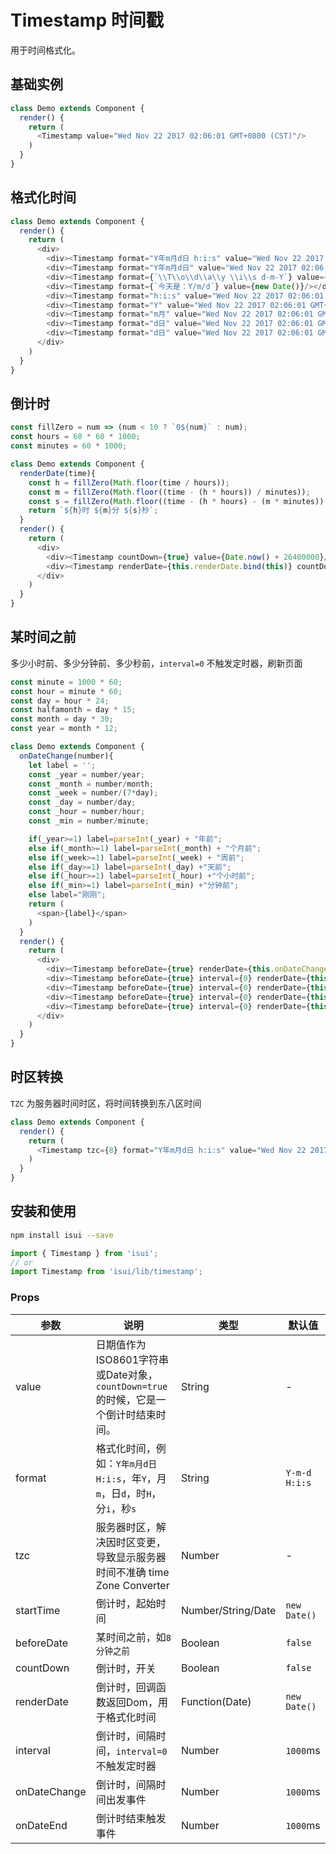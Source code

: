 Timestamp 时间戳
===

用于时间格式化。

## 基础实例

<!--DemoStart--> 
```js
class Demo extends Component {
  render() {
    return (
      <Timestamp value="Wed Nov 22 2017 02:06:01 GMT+0800 (CST)"/>
    )
  }
}
```
<!--End-->

## 格式化时间

<!--DemoStart--> 
```js
class Demo extends Component {
  render() {
    return (
      <div>
        <div><Timestamp format="Y年m月d日 h:i:s" value="Wed Nov 22 2017 02:06:01 GMT+0800 (CST)"/></div>
        <div><Timestamp format="Y年m月d日" value="Wed Nov 22 2017 02:06:01 GMT+0800 (CST)"/></div>
        <div><Timestamp format={`\\T\\o\\d\\a\\y \\i\\s d-m-Y`} value={new Date()}/></div>
        <div><Timestamp format={`今天是：Y/m/d`} value={new Date()}/></div>
        <div><Timestamp format="h:i:s" value="Wed Nov 22 2017 02:06:01 GMT+0800 (CST)"/></div>
        <div><Timestamp format="Y" value="Wed Nov 22 2017 02:06:01 GMT+0800 (CST)"/></div>
        <div><Timestamp format="m月" value="Wed Nov 22 2017 02:06:01 GMT+0800 (CST)"/></div>
        <div><Timestamp format="d日" value="Wed Nov 22 2017 02:06:01 GMT+0800 (CST)"/></div>
        <div><Timestamp format="d日" value="Wed Nov 22 2017 02:06:01 GMT+0800 (CST)"/></div>
      </div>
    )
  }
}
```
<!--End-->

## 倒计时

<!--DemoStart--> 
```js
const fillZero = num => (num < 10 ? `0${num}` : num);
const hours = 60 * 60 * 1000;
const minutes = 60 * 1000;

class Demo extends Component {
  renderDate(time){
    const h = fillZero(Math.floor(time / hours));
    const m = fillZero(Math.floor((time - (h * hours)) / minutes));
    const s = fillZero(Math.floor((time - (h * hours) - (m * minutes)) / 1000));
    return `${h}时 ${m}分 ${s}秒`;
  }
  render() {
    return (
      <div>
        <div><Timestamp countDown={true} value={Date.now() + 26400000}/></div>
        <div><Timestamp renderDate={this.renderDate.bind(this)} countDown={true} value={Date.now() + 26400000}/></div>
      </div>
    )
  }
}
```
<!--End-->

## 某时间之前

多少小时前、多少分钟前、多少秒前，`interval=0` 不触发定时器，刷新页面

<!--DemoStart--> 
```js
const minute = 1000 * 60;
const hour = minute * 60;
const day = hour * 24;
const halfamonth = day * 15;
const month = day * 30;
const year = month * 12;

class Demo extends Component {
  onDateChange(number){
    let label = '';
    const _year = number/year;
    const _month = number/month;
    const _week = number/(7*day);
    const _day = number/day;
    const _hour = number/hour;
    const _min = number/minute;

    if(_year>=1) label=parseInt(_year) + "年前";
    else if(_month>=1) label=parseInt(_month) + "个月前";
    else if(_week>=1) label=parseInt(_week) + "周前";
    else if(_day>=1) label=parseInt(_day) +"天前";
    else if(_hour>=1) label=parseInt(_hour) +"个小时前";
    else if(_min>=1) label=parseInt(_min) +"分钟前";
    else label="刚刚";
    return (
      <span>{label}</span>
    )
  }
  render() {
    return (
      <div>
        <div><Timestamp beforeDate={true} renderDate={this.onDateChange.bind(this)} value={Date.now() - 55000}/></div>
        <div><Timestamp beforeDate={true} interval={0} renderDate={this.onDateChange.bind(this)} value={Date.now() - 31000}/></div>
        <div><Timestamp beforeDate={true} interval={0} renderDate={this.onDateChange.bind(this)} value={Date.now() - minute*46}/></div>
        <div><Timestamp beforeDate={true} interval={0} renderDate={this.onDateChange.bind(this)} value={Date.now() - hour*12}/></div>
        <div><Timestamp beforeDate={true} interval={0} renderDate={this.onDateChange.bind(this)} value="Wed Nov 22 2017 02:06:01 GMT+0800 (CST)"/></div>
      </div>
    )
  }
}
```
<!--End-->


## 时区转换

`TZC` 为服务器时间时区，将时间转换到东八区时间

<!--DemoStart--> 
```js
class Demo extends Component {
  render() {
    return (
      <Timestamp tzc={8} format="Y年m月d日 h:i:s" value="Wed Nov 22 2017 02:06:01 GMT+0800 (CST)"/>
    )
  }
}
```
<!--End-->

## 安装和使用

```bash
npm install isui --save
```

```js
import { Timestamp } from 'isui';
// or
import Timestamp from 'isui/lib/timestamp';
```

### Props

| 参数 | 说明 | 类型 | 默认值 |
|--------- |-------- |--------- |-------- |
| value | 日期值作为ISO8601字符串或Date对象，`countDown=true`的时候，它是一个倒计时结束时间。 | String | - |
| format | 格式化时间，例如：`Y年m月d日 H:i:s`，年`Y`，月`m`，日`d`，时`H`，分`i`，秒`s` | String | `Y-m-d H:i:s` |
| tzc | 服务器时区，解决因时区变更，导致显示服务器时间不准确 time Zone Converter | Number | - |
| startTime | 倒计时，起始时间 | Number/String/Date | `new Date()` |
| beforeDate | 某时间之前，如`8 分钟之前` | Boolean | `false` |
| countDown | 倒计时，开关 | Boolean | `false` |
| renderDate | 倒计时，回调函数返回Dom，用于格式化时间 | Function(Date) | `new Date()` |
| interval | 倒计时，间隔时间，`interval=0` 不触发定时器 | Number | `1000`ms |
| onDateChange | 倒计时，间隔时间出发事件 | Number | `1000`ms |
| onDateEnd | 倒计时结束触发事件 | Number | `1000`ms |
